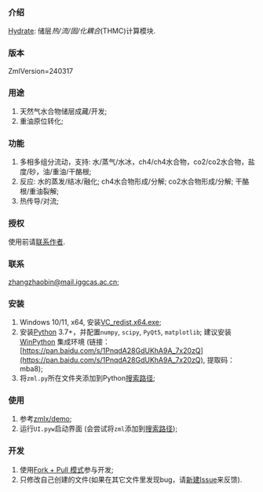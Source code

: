 ### 介绍

[Hydrate](https://gitee.com/geomech/hydrate): 储层*热/流/固/化耦合*(THMC)计算模块.
 
### 版本

ZmlVersion=240317

### 用途

1. 天然气水合物储层成藏/开发;
2. 重油原位转化;

### 功能
1. 多相多组分流动，支持: 水/蒸气/水冰，ch4/ch4水合物，co2/co2水合物，盐度/砂，油/重油/干酪根;  
2. 反应: 水的蒸发/结冰/融化; ch4水合物形成/分解; co2水合物形成/分解; 干酪根/重油裂解;
3. 热传导/对流;

### 授权

使用前请[联系作者](http://sourcedb.igg.cas.cn/cn/zjrck/201703/t20170306_4755492.html).

### 联系

zhangzhaobin@mail.iggcas.ac.cn;

### 安装

1. Windows 10/11, x64, 安装[VC_redist.x64.exe](https://gitee.com/geomech/hydrate/attach_files);
2. 安装[Python](https://www.python.org/) 3.7+，并配置`numpy`, `scipy`, `PyQt5`, `matplotlib`; 建议安装 [WinPython](https://pan.baidu.com/s/1PnqdA28GdUKhA9A_7x20zQ) 集成环境 (链接：[https://pan.baidu.com/s/1PnqdA28GdUKhA9A_7x20zQ](https://pan.baidu.com/s/1PnqdA28GdUKhA9A_7x20zQ), 提取码：mba8);
3. 将`zml.py`所在文件夹添加到Python[搜索路径](https://zhuanlan.zhihu.com/p/530589364);

### 使用

1. 参考[zmlx/demo](https://gitee.com/geomech/hydrate/tree/master/zmlx/demo);
2. 运行`UI.pyw`启动界面 (会尝试将`zml`添加到[搜索路径](https://zhuanlan.zhihu.com/p/530589364));

### 开发

1. 使用[Fork + Pull 模式](https://help.gitee.com/base/pullrequest/Fork+Pull)参与开发;
2. 只修改自己创建的文件(如果在其它文件里发现bug，请[新建Issue](https://gitee.com/geomech/hydrate/issues/new)来反馈).
